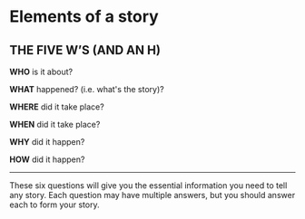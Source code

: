 # Elements of a story

## THE FIVE W’S (AND AN H)

**WHO** is it about?

**WHAT** happened? (i.e. what's the story)?

**WHERE** did it take place?

**WHEN** did it take place?

**WHY** did it happen?

**HOW** did it happen?

---

These six questions will give you the essential information you need to tell any story. Each question may have multiple answers, but you should answer each to form your story.
